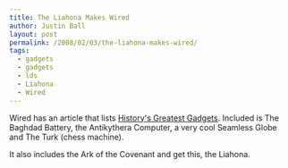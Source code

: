 ```yaml
---
title: The Liahona Makes Wired
author: Justin Ball
layout: post
permalink: /2008/02/03/the-liahona-makes-wired/
tags:
  - gadgets
  - gadgets
  - lds
  - Liahona
  - Wired
---
```


Wired has an article that lists [History's Greatest Gadgets][1]. Included is The Baghdad Battery, the Antikythera Computer, a very cool Seamless Globe and The Turk (chess machine).

 [1]: http://blog.wired.com/gadgets/2008/02/historys-greate.html

It also includes the Ark of the Covenant and get this, the Liahona.
